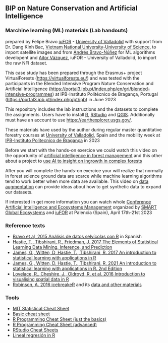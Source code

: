 ## BIP on Nature Conservation and Artificial Intelligence
### Marchine learning (ML) materials (Lab handouts) 
prepared by Felipe Bravo [iuFOR](https://iufor.uva.es/) - [University of Valladolid](https://universityofvalladolid.uva.es/)
with support from Dr. Dang Kinh Bac, [Vietnam National University-University of Science](http://english.hus.vnu.edu.vn/), to import satellite images and from [Andrés Bravo-Núñez](https://github.com/andbrav/) for ML algorithms developent and [Aitor Vázquez](https://github.com/aitorvv), iuFOR - University of Valladolid, to import the raw NFI dataset.

This case study has been prepared through the Erasmus+ project VirtualForests (https://virtualforests.eu/) and was tested with the participants in the Blended Intensive Program Nature Conservation and Artificial Intelligence (https://portal3.ipb.pt/index.php/en/gri/blended-intensive-programmes) at IPB-Instituto Politécnico de Bragança, Portugal (https://portal3.ipb.pt/index.php/pt/ipb) in June 2023

This repository includes the lab instructions and the datasets to complete the assignments.
Users have to install [R](https://cran.r-project.org/), [RStudio](https://cran.r-project.org/) and [QGIS](https://qgis.org/). Additionally must have an account to use https://earthexplorer.usgs.gov/.

These materials have used by the author during regular master quantitative forestry courses at [University of Valladolid](http://www.uva.es), Spain and the mobility week at [IPB-Instituto Politecnico de Bragança](https://ipb.pt) in 2023

Before we start with the hands-on exercice we could watch this video on the opportunity of [artificial intelligence in forest management](https://youtu.be/KwxlRL58wwk) and this other about a project to [use AI to insight on ingrowth in complex forests](https://youtu.be/uDXTeGjYKok)

After you will complete the hands-on exercice your will realize that normally in forest science ground data are scarce while machine learning algorithms tend to work better when more data are available. This video on [data augmentation](https://youtu.be/rH4GCkLa8uY) can provide ideas about how to get synthetic data to expand our datasets.

If interested in get more information you can watch whole [Conference Artificial Intelligence and Ecosystems Management](https://youtube.com/playlist?list=PLsdzTKpJZZa5AL_644xLZjn25HxPpIW_F) organized by [SMART Global Ecosystems](https://smartglobalecosystems.uva.es/) and [iuFOR](https://iufor.uva.es) at Palencia (Spain), April 17th-21st 2023

### Reference texts

- [Bravo et al, 2015 Análisis de datos selvícolas con R](https://uvadoc.uva.es/handle/10324/11889) in Spanish
- [Hastie, T., Tibshirani, R., Friedman, J. 2017 The Elements of Statistical Learning Data Mining, Inference, and Prediction](https://web.stanford.edu/~hastie/ElemStatLearn/)
- [James, G., Witten, D, Hastie, T., Tibshirani, R. 2017 An introduction to statistical learning with applications in R](http://www-bcf.usc.edu/~gareth/ISL/)
- [James, G., Witten, D, Hastie, T., Tibshirani, R. 2021 An introduction to statistical learning with applications in R. 2nd Edition](https://www.statlearning.com/)
- [Lovelace, R., Cheshire, J., Oldroyd, R. et al. 2016 Introduction to visualising spatial data in R](https://cran.r-project.org/doc/contrib/intro-spatial-rl.pdf)
- [Robinson, A. 2016 icebreakeR](https://cran.r-project.org/doc/contrib/Robinson-icebreaker.pdf) and its [data and other materials](https://researchers.ms.unimelb.edu.au/~apro@unimelb/r-users.html)

### Tools

- [MIT Statistical Cheat Sheet](http://web.mit.edu/~csvoss/Public/usabo/stats_handout.pdf)
- [Basic cheat sheet](http://github.com/rstudio/cheatsheets/raw/master/base-r.pdf)
- [R Programming Cheat Sheet (just the basics)](http://datasciencefree.com/basicR.pdf)
- [R Programming Cheat Sheet (advanced)](http://datasciencefree.com/advancedR.pdf)
- [RStudio Cheat Sheets](https://rstudio.com/resources/cheatsheets/)
- [Lineal regresión in R](https://www.usabart.nl/eval/cs-regression.pdf)

